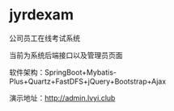 # jyrdexam
公司员工在线考试系统

当前为系统后端接口以及管理员页面

软件架构：SpringBoot+Mybatis-Plus+Quartz+FastDFS+jQuery+Bootstrap+Ajax

演示地址：http://admin.lvyi.club
